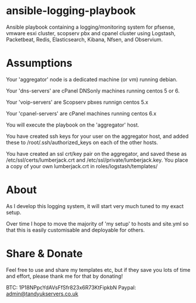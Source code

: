 ansible-logging-playbook
========================

Ansible playbook containing a logging/monitoring system for pfsense, vmware esxi cluster, scopserv pbx and cpanel cluster using Logstash, Packetbeat, Redis, Elasticsearch, Kibana, Nfsen, and Observium.


Assumptions
===========
Your 'aggregator' node is a dedicated machine (or vm) running debian.

Your 'dns-servers' are cPanel DNSonly machines running centos 5 or 6.

Your 'voip-servers' are Scopserv pbxes runnign centos 5.x

Your 'cpanel-servers' are cPanel machines running centos 6.x

You will execute the playbook on the 'aggregator' host.

You have created ssh keys for your user on the aggregator host, and added these to /root/.ssh/authorized_keys on each of the other hosts.

You have created an ssl crt/key pair on the aggregator, and saved these as /etc/ssl/certs/lumberjack.crt and /etc/ssl/private/lumberjack.key. You place a copy of your own lumberjack.crt in roles/logstash/templates/




About
=====
As I develop this logging system, it will start very much tuned to my exact setup.

Over time I hope to move the majority of 'my setup' to hosts and site.yml so that this is easily customisable and deployable for others.


Share & Donate
==============
Feel free to use and share my templates etc, but if they save you lots of time and effort, please thank me for that by donating!

BTC: 1P18NPpcYdAVsFfSfr823x6R73KtFipkbN
Paypal: admin@tandyukservers.co.uk